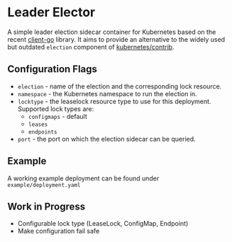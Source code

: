 # Leader Elector

A simple leader election sidecar container for Kubernetes based on the recent [client-go](https://github.com/kubernetes/client-go) library. It aims to provide an alternative to the widely used but outdated `election` component of [kubernetes/contrib](https://github.com/kubernetes-retired/contrib).


## Configuration Flags

* `election` - name of the election and the corresponding lock resource.
* `namespace` - the Kubernetes namespace to run the election in.
* `locktype` - the leaselock resource type to use for this deployment. Supported lock types are:
  * `configmaps` - default
  * `leases`
  * `endpoints`
* `port` - the port on which the election sidecar can be queried.

## Example
A working example deployment can be found under `example/deployment.yaml`

## Work in Progress
* Configurable lock type (LeaseLock, ConfigMap, Endpoint)
* Make configuration fail safe

